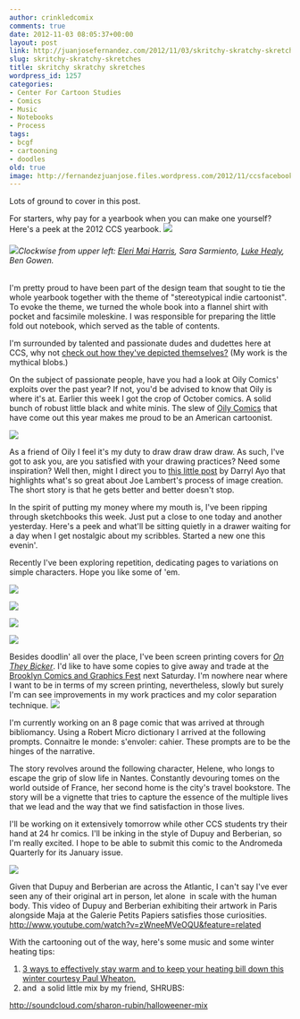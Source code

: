 ```yaml
---
author: crinkledcomix
comments: true
date: 2012-11-03 08:05:37+00:00
layout: post
link: http://juanjosefernandez.com/2012/11/03/skritchy-skratchy-skretches/
slug: skritchy-skratchy-skretches
title: skritchy skratchy skretches
wordpress_id: 1257
categories:
- Center For Cartoon Studies
- Comics
- Music
- Notebooks
- Process
tags:
- bcgf
- cartooning
- doodles
old: true
image: http://fernandezjuanjose.files.wordpress.com/2012/11/ccsfacebook2012cover-big.jpeg
---
```


Lots of ground to cover in this post.

For starters, why pay for a yearbook when you can make one yourself? Here's a peek at the 2012 CCS yearbook.
[![](http://fernandezjuanjose.files.wordpress.com/2012/11/ccsfacebook2012cover-big.jpeg)](http://fernandezjuanjose.files.wordpress.com/2012/11/ccsfacebook2012cover-big.jpeg)

<!--more-->

###### [![](http://fernandezjuanjose.files.wordpress.com/2012/11/facebook-preview.png)](http://fernandezjuanjose.files.wordpress.com/2012/11/facebook-preview.png)Clockwise from upper left: [Eleri Mai Harris](http://elerimai.com), Sara Sarmiento, [Luke Healy](http://lukewhealy.com), Ben Gowen.


I'm pretty proud to have been part of the design team that sought to tie the whole yearbook together with the theme of "stereotypical indie cartoonist". To evoke the theme, we turned the whole book into a flannel shirt with pocket and facsimile moleskine. I was responsible for preparing the little fold out notebook, which served as the table of contents.

I'm surrounded by talented and passionate dudes and dudettes here at CCS, why not [check out how they've depicted themselves?](http://www.cartoonstudies.org/intranet/ccs-facebook/) (My work is the mythical blobs.) [
](http://www.cartoonstudies.org/intranet/ccs-facebook/)

On the subject of passionate people, have you had a look at Oily Comics' exploits over the past year? If not, you'd be advised to know that Oily is where it's at. Earlier this week I got the crop of October comics. A solid bunch of robust little black and white minis. The slew of [Oily Comics](http://oilycomics.com) that have come out this year makes me proud to be an American cartoonist.

[![](http://fernandezjuanjose.files.wordpress.com/2012/11/img_20121102_011344.jpg)](http://fernandezjuanjose.files.wordpress.com/2012/11/img_20121102_011344.jpg)

As a friend of Oily I feel it's my duty to draw draw draw draw. As such, I've got to ask you, are you satisfied with your drawing practices? Need some inspiration? Well then, might I direct you to [this little post](http://comixcube.com/2012/11/02/embrace-the-process-not-the-product/) by Darryl Ayo that highlights what's so great about Joe Lambert's process of image creation. The short story is that he gets better and better doesn't stop.

In the spirit of putting my money where my mouth is, I've been ripping through sketchbooks this week. Just put a close to one today and another yesterday. Here's a peek and what'll be sitting quietly in a drawer waiting for a day when I get nostalgic about my scribbles. Started a new one this evenin'.

Recently I've been exploring repetition, dedicating pages to variations on simple characters. Hope you like some of 'em.

[![](http://fernandezjuanjose.files.wordpress.com/2012/11/dscaaaaaan035-copy.png)](http://fernandezjuanjose.files.wordpress.com/2012/11/dscaaaaaan035-copy.png)

[![](http://fernandezjuanjose.files.wordpress.com/2012/11/dscaaaaaan032-copy.png)](http://fernandezjuanjose.files.wordpress.com/2012/11/dscaaaaaan032-copy.png)

[![](http://fernandezjuanjose.files.wordpress.com/2012/11/dscaaaaaan037-copy.png)](http://fernandezjuanjose.files.wordpress.com/2012/11/dscaaaaaan037-copy.png)

[![](http://fernandezjuanjose.files.wordpress.com/2012/11/dscaaaaaan033-copy.png)](http://fernandezjuanjose.files.wordpress.com/2012/11/dscaaaaaan033-copy.png)

Besides doodlin' all over the place, I've been screen printing covers for [_On They Bicker_](http://crinkledcomics.com/2012/10/21/on-they-bicker/). I'd like to have some copies to give away and trade at the [Brooklyn Comics and Graphics Fest](http://www.comicsandgraphicsfest.com) next Saturday. I'm nowhere near where I want to be in terms of my screen printing, nevertheless, slowly but surely I'm can see improvements in my work practices and my color separation technique. [![](http://fernandezjuanjose.files.wordpress.com/2012/11/photo-on-11-3-12-at-2-00-am.jpg)](http://fernandezjuanjose.files.wordpress.com/2012/11/photo-on-11-3-12-at-2-00-am.jpg)

I'm currently working on an 8 page comic that was arrived at through bibliomancy. Using a Robert Micro dictionary I arrived at the following prompts. Connaitre le monde: s'envoler: cahier. These prompts are to be the hinges of the narrative.

The story revolves around the following character, Helene, who longs to escape the grip of slow life in Nantes. Constantly devouring tomes on the world outside of France, her second home is the city's travel bookstore. The story will be a vignette that tries to capture the essence of the multiple lives that we lead and the way that we find satisfaction in those lives.

I'll be working on it extensively tomorrow while other CCS students try their hand at 24 hr comics. I'll be inking in the style of Dupuy and Berberian, so I'm really excited. I hope to be able to submit this comic to the Andromeda Quarterly for its January issue.

[![](http://fernandezjuanjose.files.wordpress.com/2012/11/dscaaaaaan034-copy.png)](http://fernandezjuanjose.files.wordpress.com/2012/11/dscaaaaaan034-copy.png)

Given that Dupuy and Berberian are across the Atlantic, I can't say I've ever seen any of their original art in person, let alone  in scale with the human body. This video of Dupuy and Berberian exhibiting their artwork in Paris alongside Maja at the Galerie Petits Papiers satisfies those curiosities. http://www.youtube.com/watch?v=zWneeMVeOQU&feature=related

With the cartooning out of the way, here's some music and some winter heating tips:

1. [3 ways to effectively stay warm and to keep your heating bill down this winter courtesy Paul Wheaton. 
](http://www.makeitmissoula.com/2012/11/permaculture-ways-to-save-energy/)
2. and  a solid little mix by my friend, SHRUBS:

http://soundcloud.com/sharon-rubin/halloweener-mix
